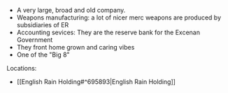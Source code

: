 - A very large, broad and old company.
- Weapons manufacturing: a lot of nicer merc weapons are produced by subsidiaries of ER
- Accounting sevices: They are the reserve bank for the Excenan Government
- They front home grown and caring vibes
- One of the "Big 8"

Locations:
- [[English Rain Holding#^695893|English Rain Holding]] 

